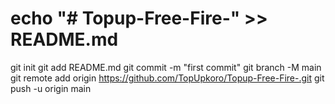 # echo "# Topup-Free-Fire-" >> README.md
git init
git add README.md
git commit -m "first commit"
git branch -M main
git remote add origin https://github.com/TopUpkoro/Topup-Free-Fire-.git
git push -u origin main

